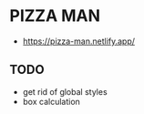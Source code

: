 # PIZZA MAN

- https://pizza-man.netlify.app/

## TODO

- get rid of global styles
- box calculation
